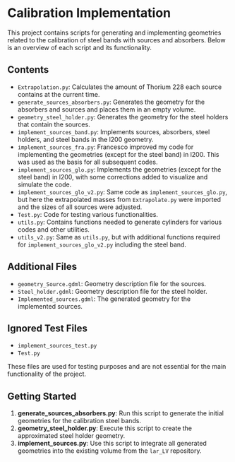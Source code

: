 # Calibration Implementation

This project contains scripts for generating and implementing geometries related to the calibration of steel bands with sources and absorbers. Below is an overview of each script and its functionality.

## Contents

- `Extrapolation.py`: Calculates the amount of Thorium 228 each source contains at the current time.
- `generate_sources_absorbers.py`: Generates the geometry for the absorbers and sources and places them in an empty volume.
- `geometry_steel_holder.py`: Generates the geometry for the steel holders that contain the sources.
- `implement_sources_band.py`: Implements sources, absorbers, steel holders, and steel bands in the l200 geometry.
- `implement_sources_fra.py`: Francesco improved my code for implementing the geometries (except for the steel band) in l200. This was used as the basis for all subsequent codes.
- `implement_sources_glo.py`: Implements the geometries (except for the steel band) in l200, with some corrections added to visualize and simulate the code.
- `implement_sources_glo_v2.py`: Same code as `implement_sources_glo.py`, but here the extrapolated masses from `Extrapolate.py` were imported and the sizes of all sources were adjusted.
- `Test.py`: Code for testing various functionalities.
- `utils.py`: Contains functions needed to generate cylinders for various codes and other utilities.
- `utils_v2.py`: Same as `utils.py`, but with additional functions required for `implement_sources_glo_v2.py` including the steel band.

## Additional Files

- `geometry_Source.gdml`: Geometry description file for the sources.
- `Steel_holder.gdml`: Geometry description file for the steel holder.
- `Implemented_sources.gdml`: The generated geometry for the implemented sources.

## Ignored Test Files

- `implement_sources_test.py`
- `Test.py`

These files are used for testing purposes and are not essential for the main functionality of the project.

## Getting Started

1. **generate_sources_absorbers.py**: Run this script to generate the initial geometries for the calibration steel bands.
2. **geometry_steel_holder.py**: Execute this script to create the approximated steel holder geometry.
3. **implement_sources.py**: Use this script to integrate all generated geometries into the existing volume from the `lar_LV` repository.